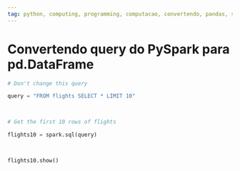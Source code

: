 ```yaml
---
tag: python, computing, programming, computacao, convertendo, pandas, spark, pyspark
---
```

# Convertendo query do PySpark para pd.DataFrame

``` python
# Don't change this query

query = "FROM flights SELECT * LIMIT 10"

  

# Get the first 10 rows of flights

flights10 = spark.sql(query)

  

flights10.show()
```